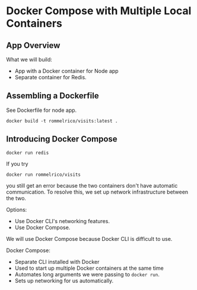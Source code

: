 # Docker Compose with Multiple Local Containers

## App Overview

What we will build:  
* App with a Docker container for Node app
* Separate container for Redis.

## Assembling a Dockerfile

See Dockerfile for node app.

```
docker build -t rommelrico/visits:latest .
```

## Introducing Docker Compose

```
docker run redis
```

If you try 
```
docker run rommelrico/visits
```
you still get an error because the two containers don't have automatic communication. To resolve this, we set up 
network infrastructure between the two.

Options: 
* Use Docker CLI's networking features.
* Use Docker Compose.

We will use Docker Compose because Docker CLI is difficult to use.

Docker Compose:  
* Separate CLI installed with Docker
* Used to start up multiple Docker containers at the same time
* Automates long arguments we were passing to `docker run`.
* Sets up networking for us automatically.

